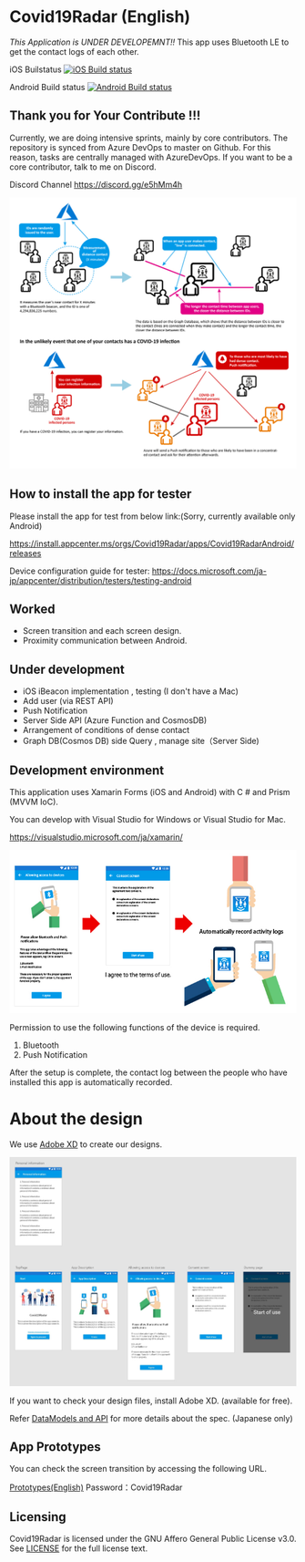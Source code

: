 # Covid19Radar (English)

*This Application is UNDER DEVELOPEMNT!!*
This app uses Bluetooth LE to get the contact logs of each other.  

iOS Builstatus [![iOS Build status](https://build.appcenter.ms/v0.1/apps/9c268337-4db9-4bf4-be09-efaf16672c15/branches/master/badge)](https://appcenter.ms)

Android Build status [![Android Build status](https://build.appcenter.ms/v0.1/apps/3dcdf5b5-da95-4d03-96a6-e6ed42de7e16/branches/master/badge)](https://appcenter.ms)

## Thank you for Your Contribute !!!
Currently, we are doing intensive sprints, mainly by core contributors.
The repository is synced from Azure DevOps to master on Github.
For this reason, tasks are centrally managed with AzureDevOps.
If you want to be a core contributor, talk to me on Discord.

Discord Channel
https://discord.gg/e5hMm4h

![App Description](img/AppDescription-en.jpg)

## How to install the app for tester

Please install the app for test from below link:(Sorry, currently available only Android)

https://install.appcenter.ms/orgs/Covid19Radar/apps/Covid19RadarAndroid/releases

Device configuration guide for tester:
https://docs.microsoft.com/ja-jp/appcenter/distribution/testers/testing-android

## Worked
- Screen transition and each screen design.
- Proximity communication between Android.

## Under development

- iOS iBeacon implementation , testing (I don't have a Mac)
- Add user (via REST API)
- Push Notification
- Server Side API (Azure Function and CosmosDB)
- Arrangement of conditions of dense contact
- Graph DB(Cosmos DB) side Query , manage site（Server Side)

## Development environment

This application uses Xamarin Forms (iOS and Android) with C # and Prism (MVVM IoC).

You can develop with Visual Studio for Windows or Visual Studio for Mac.

https://visualstudio.microsoft.com/ja/xamarin/

![App settings](img/design00-en.jpg)

Permission to use the following functions of the device is required. 

1. Bluetooth
2. Push Notification

After the setup is complete, the contact log between the people who have installed this app is automatically recorded.

# About the design

We use [Adobe XD](https://www.adobe.com/jp/products/xd.html) to create our designs.

![Full screen view](img/design01-en.jpg)

If you want to check your design files, install Adobe XD. (available for free).

Refer [DataModels and API](doc/domain-model.md) for more details about the spec. (Japanese only)


## App Prototypes

You can check the screen transition by accessing the following URL.

[Prototypes(English)](https://xd.adobe.com/view/37f0cf1d-ed5d-4328-5700-9c3f7c075307-41c1/?fullscreen)
Password：Covid19Radar

## Licensing
Covid19Radar is licensed under the GNU Affero General Public License v3.0. See
[LICENSE](./LICENSE) for the full license text.
